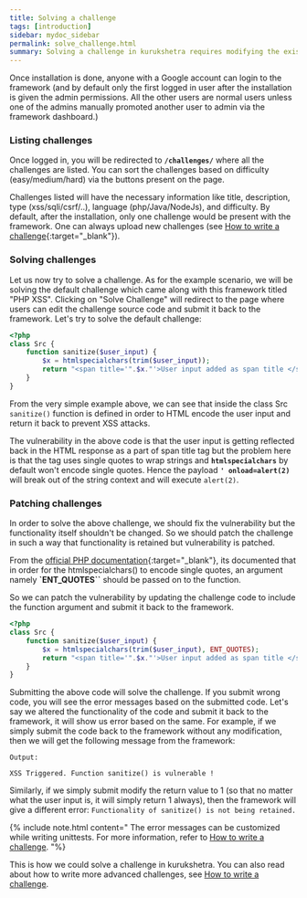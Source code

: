 ```yaml
---
title: Solving a challenge
tags: [introduction]
sidebar: mydoc_sidebar
permalink: solve_challenge.html
summary: Solving a challenge in kurukshetra requires modifying the existing piece of code to patch the vulnerability present in it without modifying its functionality i.e. once the patching is done, functionality should still be retained.
---
```


Once installation is done, anyone with a Google account can login to the framework (and by default only the first logged in user after the installation is given the admin permissions. All the other users are normal users unless one of the admins manually promoted another user to admin via the framework dashboard.)

### Listing challenges

Once logged in, you will be redirected to **`/challenges/`** where all the challenges are listed. You can sort the challenges based on difficulty (easy/medium/hard) via the buttons present on the page.

Challenges listed will have the necessary information like title, description, type (xss/sqli/csrf/..), language (php/Java/NodeJs), and difficulty. By default, after the installation, only one challenge would be present with the framework. One can always upload new challenges (see [How to write a challenge](/write_challenge.html){:target="_blank"}).

### Solving challenges

Let us now try to solve a challenge. As for the example scenario, we will be solving the default challenge which came along with this framework titled "PHP XSS". Clicking on "Solve Challenge" will redirect to the page where users can edit the challenge source code and submit it back to the framework. Let's try to solve the default challenge:

```php
<?php
class Src {
    function sanitize($user_input) {
        $x = htmlspecialchars(trim($user_input));
        return "<span title='".$x."'>User input added as span title </span>";
    }
}
```

From the very simple example above, we can see that inside the class Src `sanitize()` function is defined in order to HTML encode the user input and return it back to prevent XSS attacks.

The vulnerability in the above code is that the user input is getting reflected back in the HTML response as a part of span title tag but the problem here is that the tag uses single quotes to wrap strings and **`htmlspecialchars`** by default won't encode single quotes. Hence the payload **`' onload=alert(2)`** will break out of the string context and will execute `alert(2)`.


### Patching challenges

In order to solve the above challenge, we should fix the vulnerability but the functionality itself shouldn't be changed. So we should patch the challenge in such a way that functionality is retained but vulnerability is patched.

From the [official PHP documentation](http://php.net/manual/en/function.htmlspecialchars.php){:target="_blank"}, its documented that in order for the htmlspecialchars() to encode single quotes, an argument namely **`ENT_QUOTES``** should be passed on to the function.

So we can patch the vulnerability by updating the challenge code to include the function argument and submit it back to the framework.

```php
<?php
class Src {
    function sanitize($user_input) {
        $x = htmlspecialchars(trim($user_input), ENT_QUOTES);
        return "<span title='".$x."'>User input added as span title </span>";
    }
}
```

Submitting the above code will solve the challenge. If you submit wrong code, you will see the error messages based on the submitted code. Let's say we altered the functionality of the code and submit it back to the framework, it will show us error based on the same. For example, if we simply submit the code back to the framework without any modification, then we will get the following message from the framework:


```
Output:

XSS Triggered. Function sanitize() is vulnerable !
```

Similarly, if we simply submit modify the return value to 1 (so that no matter what the user input is, it will simply return 1 always), then the framework will give a different error: `Functionality of sanitize() is not being retained.`

{% include note.html content="
The error messages can be customized while writing unittests. For more information, refer to [How to write a challenge](/write_challenge.html).
"%}

This is how we could solve a challenge in kurukshetra. You can also read about how to write more advanced challenges, see [How to write a challenge](/write_challenge.html).
